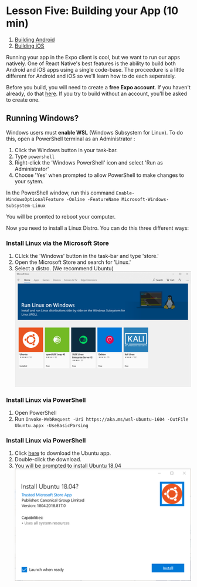 ﻿# Lesson Five: Building your App (10 min)
1. [Building Android](01_Building-Android.md)
2. [Building iOS](02_Building-iOS.md)

Running your app in the Expo client is cool, but we want to run our apps natively. One of React Native's best features is the ability to build both Android and iOS apps using a single code-base.   The proceedure is a little different for Android and iOS so we'll learn how to do each seperately.

Before you build, you will need to create a **free Expo account**.  If you haven't already, do that [here](https://expo.io/signup).   If you try to build without an account, you'll be asked to create one.


## Running Windows?
Windows users must **enable WSL** (Windows Subsystem for Linux). To do this, open a PowerShell terminal as an Administrator :

1) Click the Windows button in your task-bar.
2) Type `powershell`
3) Right-click the 'Windows PowerShell' icon and select 'Run as Administrator'
4) Choose 'Yes' when prompted to allow PowerShell to make changes to your sytem.

In the PowerShell window, run this command `Enable-WindowsOptionalFeature -Online -FeatureName Microsoft-Windows-Subsystem-Linux`

You will be promted to reboot your computer.

Now you need to install a Linux Distro.  You can do this three different ways:

### Install Linux via the Microsoft Store

1) CLIck the 'Windows' button in the task-bar and type 'store.'
2) Open the Microsoft Store and search for 'Linux.'
3) Select a distro. (We recommend Ubuntu)
![Alt](assets/windows-store.PNG "Microsoft Store")
    
    
### Install Linux via PowerShell

1) Open PowerShell
2) Run `Invoke-WebRequest -Uri https://aka.ms/wsl-ubuntu-1604 -OutFile Ubuntu.appx -UseBasicParsing`


### Install Linux via PowerShell

1) Click [here](https://aka.ms/wsl-ubuntu-1804) to download the Ubuntu app.
2) Double-click the download.
3) You will be prompted to install Ubuntu 18.04
 ![Alt](assets/install-ubuntu.PNG "Install Ubuntu")
